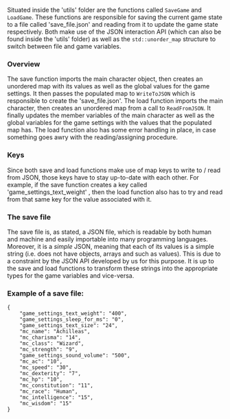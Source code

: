 Situated inside the 'utils' folder are the functions called `SaveGame` and `LoadGame`. These functions are responsible for saving the current game state to a file called 'save_file.json' and reading from it to update the game state respectively. Both make use of the JSON interaction API (which can also be found inside the 'utils' folder) as well as the `std::unorder_map` structure to switch between file and game variables.

### Overview
The save function imports the main character object, then creates an unordered map with its values as well as the global values for the game settings. It then passes the populated map to `WriteToJSON` which is responsible to create the 'save_file.json'.
The load function imports the main character, then creates an unordered map from a call to `ReadFromJSON`. It finally updates the member variables of the main character as well as the global variables for the game settings with the values that the populated map has. The load function also has some error handling in place, in case something goes awry with the reading/assigning procedure.

### Keys
Since both save and load functions make use of map keys to write to / read from JSON, those keys have to stay up-to-date with each other. For example, if the save function creates a key called 'game_settings_text_weight' , then the load function also has to try and read from that same key for the value associated with it.

### The save file
The save file is, as stated, a JSON file, which is readable by both human and machine and easily importable into many programming languages. Moreover, it is a *simple* JSON, meaning that each of its values is a simple string (i.e. does not have objects, arrays and such as values). This is due to a constraint by the JSON API developed by us for this purpose. It is up to the save and load functions to transform these strings into the appropriate types for the game variables and vice-versa.

### Example of a save file:
```
{
	"game_settings_text_weight": "400",
	"game_settings_sleep_for_ms": "0",
	"game_settings_text_size": "24",
	"mc_name": "Achilleas",
	"mc_charisma": "14",
	"mc_class": "Wizard",
	"mc_strength": "9",
	"game_settings_sound_volume": "500",
	"mc_ac": "10",
	"mc_speed": "30",
	"mc_dexterity": "7",
	"mc_hp": "10",
	"mc_constitution": "11",
	"mc_race": "Human",
	"mc_intelligence": "15",
	"mc_wisdom": "15"
}
```
